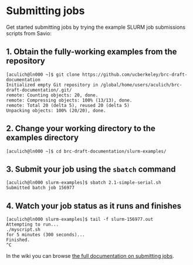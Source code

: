# Submitting jobs

Get started submitting jobs by trying the example SLURM job submissions scripts from Savio:

## 1. Obtain the fully-working examples from the repository

```shell
[aculich@ln000 ~]$ git clone https://github.com/ucberkeley/brc-draft-documentation
Initialized empty Git repository in /global/home/users/aculich/brc-draft-documentation/.git/
remote: Counting objects: 20, done.
remote: Compressing objects: 100% (13/13), done.
remote: Total 20 (delta 5), reused 20 (delta 5)
Unpacking objects: 100% (20/20), done.
```

## 2. Change your working directory to the examples directory

```shell
[aculich@ln000 ~]$ cd brc-draft-documentation/slurm-examples/
```

## 3. Submit your job using the `sbatch` command

```shell
[aculich@ln000 slurm-examples]$ sbatch 2.1-simple-serial.sh
Submitted batch job 156977
```

## 4. Watch your job status as it runs and finishes

```shell
[aculich@ln000 slurm-examples]$ tail -f slurm-156977.out
Attempting to run...
./myscript.sh
for 5 minutes (300 seconds)...
Finished.
^C
```

In the wiki you can browse [the full documentation on submitting jobs](https://github.com/ucberkeley/brc-draft-documentation/wiki/Submitting%20jobs).
